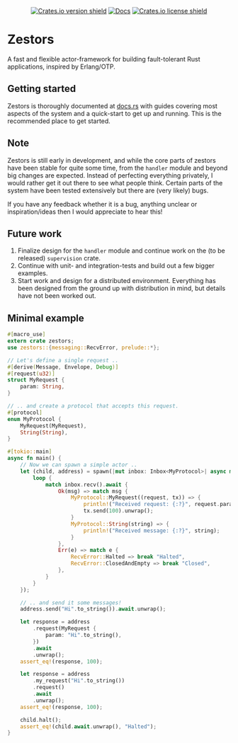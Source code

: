 <div align="center"><p>
  
[![Crates.io version shield](https://img.shields.io/crates/v/zestors.svg)](https://crates.io/crates/zestors)
[![Docs](https://docs.rs/zestors/badge.svg)](https://crates.io/crates/zestors)
[![Crates.io license shield](https://img.shields.io/crates/l/zestors.svg)](https://crates.io/crates/zestors)

</p></div>


# Zestors
A fast and flexible actor-framework for building fault-tolerant Rust applications, inspired by Erlang/OTP.

## Getting started
Zestors is thoroughly documented at [docs.rs](https://docs.rs/zestors) with guides covering most aspects of the system and a quick-start to get up and running. This is the recommended place to get started.

## Note
Zestors is still early in development, and while the core parts of zestors have been stable for quite some time, from the `handler` module and beyond big changes are expected. Instead of perfecting everything privately, I would rather get it out there to see what people think. Certain parts of the system have been tested extensively but there are (very likely) bugs.

If you have any feedback whether it is a bug, anything unclear or inspiration/ideas then I would appreciate to hear this! 

## Future work
1. Finalize design for the `handler` module and continue work on the (to be released) `supervision` crate.
2. Continue with unit- and integration-tests and build out a few bigger examples.
3. Start work and design for a distributed environment. Everything has been designed from the ground up with distribution in mind, but details have not been worked out.


## Minimal example
```rust
#[macro_use]
extern crate zestors;
use zestors::{messaging::RecvError, prelude::*};

// Let's define a single request ..
#[derive(Message, Envelope, Debug)]
#[request(u32)]
struct MyRequest {
    param: String,
}

// .. and create a protocol that accepts this request.
#[protocol]
enum MyProtocol {
    MyRequest(MyRequest),
    String(String),
}

#[tokio::main]
async fn main() {
    // Now we can spawn a simple actor ..
    let (child, address) = spawn(|mut inbox: Inbox<MyProtocol>| async move {
        loop {
            match inbox.recv().await {
                Ok(msg) => match msg {
                    MyProtocol::MyRequest((request, tx)) => {
                        println!("Received request: {:?}", request.param);
                        tx.send(100).unwrap();
                    }
                    MyProtocol::String(string) => {
                        println!("Received message: {:?}", string);
                    }
                },
                Err(e) => match e {
                    RecvError::Halted => break "Halted",
                    RecvError::ClosedAndEmpty => break "Closed",
                },
            }
        }
    });

    // .. and send it some messages!
    address.send("Hi".to_string()).await.unwrap();

    let response = address
        .request(MyRequest {
            param: "Hi".to_string(),
        })
        .await
        .unwrap();
    assert_eq!(response, 100);

    let response = address
        .my_request("Hi".to_string())
        .request()
        .await
        .unwrap();
    assert_eq!(response, 100);

    child.halt();
    assert_eq!(child.await.unwrap(), "Halted");
}
```
